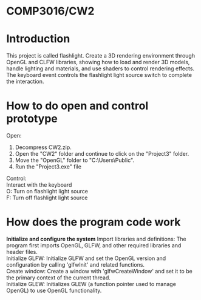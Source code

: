 # COMP3016/CW2

# Introduction
This project is called flashlight. Create a 3D rendering environment through OpenGL and CLFW libraries, showing how to load and render 3D models, handle lighting and materials, and use shaders to control rendering effects. The keyboard event controls the flashlight light source switch to complete the interaction.

# How to do open and control prototype
Open:<br/>
1. Decompress CW2.zip.
2. Open the "CW2" folder and continue to click on the "Project3" folder.
3. Move the "OpenGL" folder to "C:\Users\Public".
4. Run the "Project3.exe" file<br/>

Control:<br/>
Interact with the keyboard<br/>
O: Turn on flashlight light source<br/>
F: Turn off flashlight light source

# How does the program code work
**Initialize and configure the system**
Import libraries and definitions: The program first imports OpenGL, GLFW, and other required libraries and header files.<br/>
Initialize GLFW: Initialize GLFW and set the OpenGL version and configuration by calling 'glfwInit' and related functions.<br/>
Create window: Create a window with 'glfwCreateWindow' and set it to be the primary context of the current thread.<br/>
Initialize GLEW: Initializes GLEW (a function pointer used to manage OpenGL) to use OpenGL functionality.<br/>
